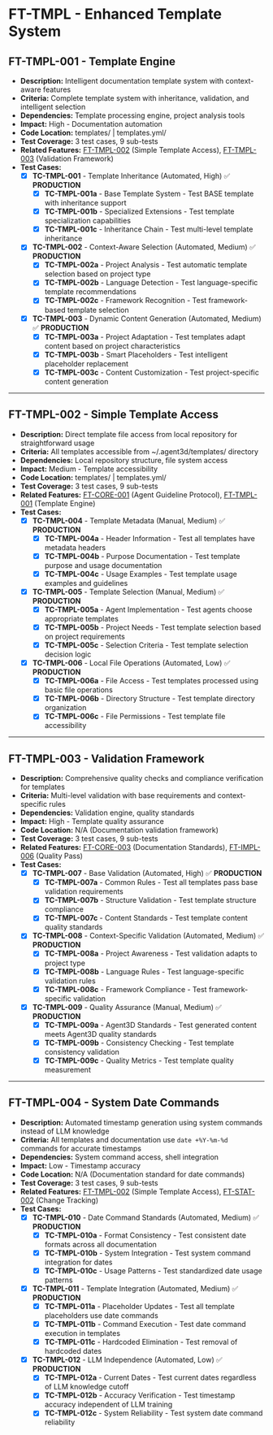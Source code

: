# FT-TMPL - Enhanced Template System

## FT-TMPL-001 - Template Engine
- **Description:** Intelligent documentation template system with context-aware features
- **Criteria:** Complete template system with inheritance, validation, and intelligent selection
- **Dependencies:** Template processing engine, project analysis tools
- **Impact:** High - Documentation automation
- **Code Location:** templates/ | templates.yml/
- **Test Coverage:** 3 test cases, 9 sub-tests
- **Related Features:** [FT-TMPL-002](templates.md#ft-tmpl-002) (Simple Template Access), [FT-TMPL-003](templates.md#ft-tmpl-003) (Validation Framework)
- **Test Cases:**
    - [x] **TC-TMPL-001** - Template Inheritance (Automated, High) ✅ **PRODUCTION**
        - [x] **TC-TMPL-001a** - Base Template System - Test BASE template with inheritance support
        - [x] **TC-TMPL-001b** - Specialized Extensions - Test template specialization capabilities
        - [x] **TC-TMPL-001c** - Inheritance Chain - Test multi-level template inheritance
    - [x] **TC-TMPL-002** - Context-Aware Selection (Automated, Medium) ✅ **PRODUCTION**
        - [x] **TC-TMPL-002a** - Project Analysis - Test automatic template selection based on project type
        - [x] **TC-TMPL-002b** - Language Detection - Test language-specific template recommendations
        - [x] **TC-TMPL-002c** - Framework Recognition - Test framework-based template selection
    - [x] **TC-TMPL-003** - Dynamic Content Generation (Automated, Medium) ✅ **PRODUCTION**
        - [x] **TC-TMPL-003a** - Project Adaptation - Test templates adapt content based on project characteristics
        - [x] **TC-TMPL-003b** - Smart Placeholders - Test intelligent placeholder replacement
        - [x] **TC-TMPL-003c** - Content Customization - Test project-specific content generation

---

## FT-TMPL-002 - Simple Template Access
- **Description:** Direct template file access from local repository for straightforward usage
- **Criteria:** All templates accessible from ~/.agent3d/templates/ directory
- **Dependencies:** Local repository structure, file system access
- **Impact:** Medium - Template accessibility
- **Code Location:** templates/ | templates.yml/
- **Test Coverage:** 3 test cases, 9 sub-tests
- **Related Features:** [FT-CORE-001](core.md#ft-core-001) (Agent Guideline Protocol), [FT-TMPL-001](templates.md#ft-tmpl-001) (Template Engine)
- **Test Cases:**
    - [x] **TC-TMPL-004** - Template Metadata (Manual, Medium) ✅ **PRODUCTION**
        - [x] **TC-TMPL-004a** - Header Information - Test all templates have metadata headers
        - [x] **TC-TMPL-004b** - Purpose Documentation - Test template purpose and usage documentation
        - [x] **TC-TMPL-004c** - Usage Examples - Test template usage examples and guidelines
    - [x] **TC-TMPL-005** - Template Selection (Manual, Medium) ✅ **PRODUCTION**
        - [x] **TC-TMPL-005a** - Agent Implementation - Test agents choose appropriate templates
        - [x] **TC-TMPL-005b** - Project Needs - Test template selection based on project requirements
        - [x] **TC-TMPL-005c** - Selection Criteria - Test template selection decision logic
    - [x] **TC-TMPL-006** - Local File Operations (Automated, Low) ✅ **PRODUCTION**
        - [x] **TC-TMPL-006a** - File Access - Test templates processed using basic file operations
        - [x] **TC-TMPL-006b** - Directory Structure - Test template directory organization
        - [x] **TC-TMPL-006c** - File Permissions - Test template file accessibility

---

## FT-TMPL-003 - Validation Framework
- **Description:** Comprehensive quality checks and compliance verification for templates
- **Criteria:** Multi-level validation with base requirements and context-specific rules
- **Dependencies:** Validation engine, quality standards
- **Impact:** High - Template quality assurance
- **Code Location:** N/A (Documentation validation framework)
- **Test Coverage:** 3 test cases, 9 sub-tests
- **Related Features:** [FT-CORE-003](core.md#ft-core-003) (Documentation Standards), [FT-IMPL-006](implementation.md#ft-impl-006) (Quality Pass)
- **Test Cases:**
    - [x] **TC-TMPL-007** - Base Validation (Automated, High) ✅ **PRODUCTION**
        - [x] **TC-TMPL-007a** - Common Rules - Test all templates pass base validation requirements
        - [x] **TC-TMPL-007b** - Structure Validation - Test template structure compliance
        - [x] **TC-TMPL-007c** - Content Standards - Test template content quality standards
    - [x] **TC-TMPL-008** - Context-Specific Validation (Automated, Medium) ✅ **PRODUCTION**
        - [x] **TC-TMPL-008a** - Project Awareness - Test validation adapts to project type
        - [x] **TC-TMPL-008b** - Language Rules - Test language-specific validation rules
        - [x] **TC-TMPL-008c** - Framework Compliance - Test framework-specific validation
    - [x] **TC-TMPL-009** - Quality Assurance (Manual, Medium) ✅ **PRODUCTION**
        - [x] **TC-TMPL-009a** - Agent3D Standards - Test generated content meets Agent3D quality standards
        - [x] **TC-TMPL-009b** - Consistency Checking - Test template consistency validation
        - [x] **TC-TMPL-009c** - Quality Metrics - Test template quality measurement

---

## FT-TMPL-004 - System Date Commands
- **Description:** Automated timestamp generation using system commands instead of LLM knowledge
- **Criteria:** All templates and documentation use `date +%Y-%m-%d` commands for accurate timestamps
- **Dependencies:** System command access, shell integration
- **Impact:** Low - Timestamp accuracy
- **Code Location:** N/A (Documentation standard for date commands)
- **Test Coverage:** 3 test cases, 9 sub-tests
- **Related Features:** [FT-TMPL-002](templates.md#ft-tmpl-002) (Simple Template Access), [FT-STAT-002](status-tracking.md#ft-stat-002) (Change Tracking)
- **Test Cases:**
    - [x] **TC-TMPL-010** - Date Command Standards (Automated, Medium) ✅ **PRODUCTION**
        - [x] **TC-TMPL-010a** - Format Consistency - Test consistent date formats across all documentation
        - [x] **TC-TMPL-010b** - System Integration - Test system command integration for dates
        - [x] **TC-TMPL-010c** - Usage Patterns - Test standardized date usage patterns
    - [x] **TC-TMPL-011** - Template Integration (Automated, Medium) ✅ **PRODUCTION**
        - [x] **TC-TMPL-011a** - Placeholder Updates - Test all template placeholders use date commands
        - [x] **TC-TMPL-011b** - Command Execution - Test date command execution in templates
        - [x] **TC-TMPL-011c** - Hardcoded Elimination - Test removal of hardcoded dates
    - [x] **TC-TMPL-012** - LLM Independence (Automated, Low) ✅ **PRODUCTION**
        - [x] **TC-TMPL-012a** - Current Dates - Test current dates regardless of LLM knowledge cutoff
        - [x] **TC-TMPL-012b** - Accuracy Verification - Test timestamp accuracy independent of LLM training
        - [x] **TC-TMPL-012c** - System Reliability - Test system date command reliability
